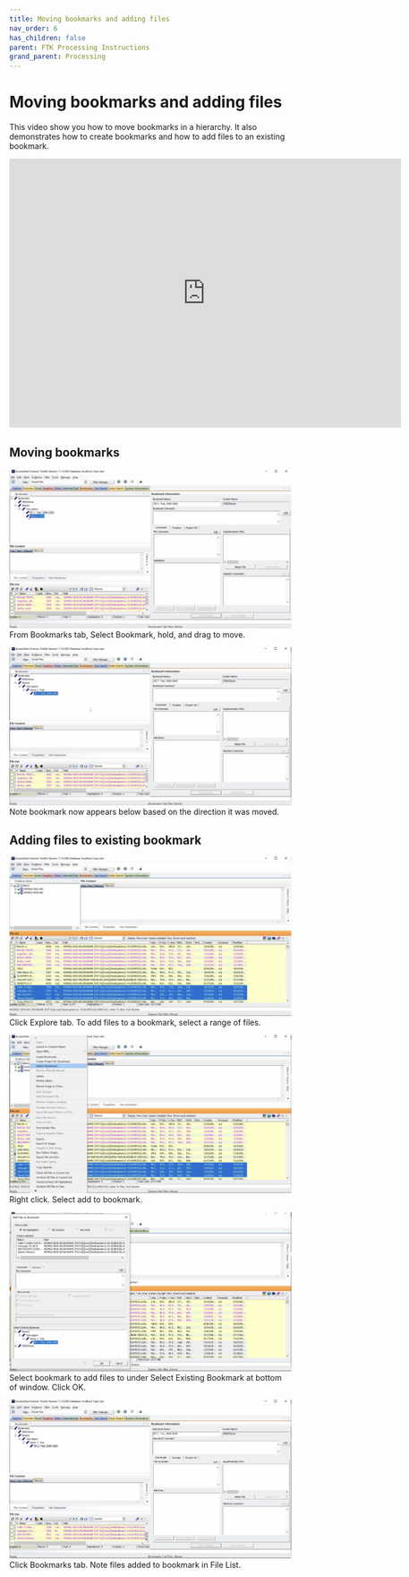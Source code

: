 ```yaml
---
title: Moving bookmarks and adding files
nav_order: 6
has_children: false
parent: FTK Processing Instructions
grand_parent: Processing
---
```


# Moving bookmarks and adding files
This video show you how to move bookmarks in a hierarchy. It also demonstrates how to create bookmarks and how to add files to an existing bookmark.

<div class="embed-container">
  <iframe
      src="https://www.youtube.com/embed/ajCRLVpJrEA"
      width="700"
      height="480"
      frameborder="0"
      allowfullscreen="true">
  </iframe>
</div>

## Moving bookmarks
![Bookmarks tab with bookmark ER 1 selected above bookmark Series 1](FTK-Introduction/media/movebookmark.png)
From Bookmarks tab, Select Bookmark, hold, and drag to move.

![Bookmarks tab with bookmark Series 1 above bookmark ER 1](FTK-Introduction/media/seriesmoved.png)
Note bookmark now appears below based on the direction it was moved.

## Adding files to existing bookmark
![Explore tab with range of files selected](FTK-Introduction/media/addfiles.png)
Click Explore tab. To add files to a bookmark, select a range of files.

![File List with Right Click menu item Add to Bookmark highlighted](FTK-Introduction/media/addtobookmark.png)
Right click. Select add to bookmark.

![Add Files to Bookmark window](FTK-Introduction/media/addfileswindow.png)
Select bookmark to add files to under Select Existing Bookmark at bottom of window. Click OK.

![Bookmarks tab with added files displayed in File List](FTK-Introduction/media/filesadded.png)
Click Bookmarks tab. Note files added to bookmark in File List.